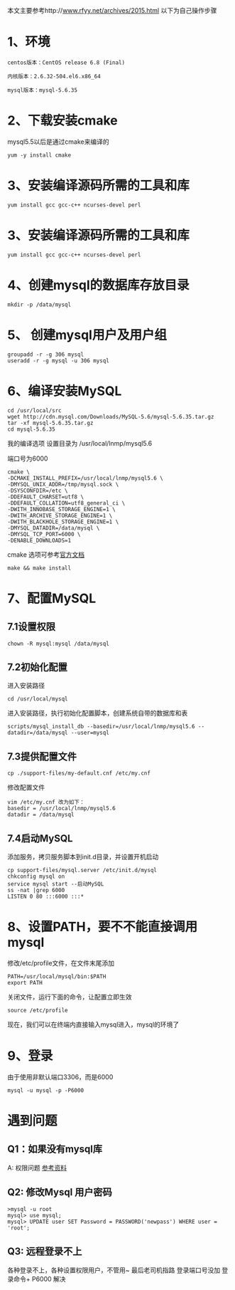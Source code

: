 本文主要参考http://www.rfyy.net/archives/2015.html
以下为自己操作步骤

# 1、环境

```
centos版本：CentOS release 6.8 (Final)  

内核版本：2.6.32-504.el6.x86_64

mysql版本：mysql-5.6.35
```

# 2、下载安装cmake 
mysql5.5以后是通过cmake来编译的

```
yum -y install cmake
```

# 3、安装编译源码所需的工具和库


```
yum install gcc gcc-c++ ncurses-devel perl

```

# 3、安装编译源码所需的工具和库
```
yum install gcc gcc-c++ ncurses-devel perl
```

# 4、创建mysql的数据库存放目录

```
mkdir -p /data/mysql
```

# 5、 创建mysql用户及用户组
```
groupadd -r -g 306 mysql
useradd -r -g mysql -u 306 mysql
```

# 6、编译安装MySQL
```
cd /usr/local/src
wget http://cdn.mysql.com/Downloads/MySQL-5.6/mysql-5.6.35.tar.gz
tar -xf mysql-5.6.35.tar.gz
cd mysql-5.6.35
```

我的编译选项
设置目录为 /usr/local/lnmp/mysql5.6

端口号为6000

```
cmake \
-DCMAKE_INSTALL_PREFIX=/usr/local/lnmp/mysql5.6 \
-DMYSQL_UNIX_ADDR=/tmp/mysql.sock \
-DSYSCONFDIR=/etc \
-DDEFAULT_CHARSET=utf8 \
-DDEFAULT_COLLATION=utf8_general_ci \
-DWITH_INNOBASE_STORAGE_ENGINE=1 \
-DWITH_ARCHIVE_STORAGE_ENGINE=1 \
-DWITH_BLACKHOLE_STORAGE_ENGINE=1 \
-DMYSQL_DATADIR=/data/mysql \
-DMYSQL_TCP_PORT=6000 \
-DENABLE_DOWNLOADS=1
```
cmake 选项可参考[官方文档](https://dev.mysql.com/doc/refman/5.5/en/source-configuration-options.html)
```
make && make install
```

# 7、配置MySQL

## 7.1设置权限
```
chown -R mysql:mysql /data/mysql
```

## 7.2初始化配置
进入安装路径
```
cd /usr/local/mysql
```
进入安装路径，执行初始化配置脚本，创建系统自带的数据库和表

```
scripts/mysql_install_db --basedir=/usr/local/lnmp/mysql5.6 --datadir=/data/mysql --user=mysql
```

## 7.3提供配置文件
```
cp ./support-files/my-default.cnf /etc/my.cnf
```

修改配置文件

```
vim /etc/my.cnf 改为如下：
basedir = /usr/local/lnmp/mysql5.6
datadir = /data/mysql
```
## 7.4启动MySQL
添加服务，拷贝服务脚本到init.d目录，并设置开机启动
```
cp support-files/mysql.server /etc/init.d/mysql
chkconfig mysql on
service mysql start --启动MySQL
ss -nat |grep 6000
LISTEN 0 80 :::6000 :::*
```

# 8、设置PATH，要不不能直接调用mysql

修改/etc/profile文件，在文件末尾添加
```
PATH=/usr/local/mysql/bin:$PATH
export PATH
```
关闭文件，运行下面的命令，让配置立即生效
```
source /etc/profile
```
现在，我们可以在终端内直接输入mysql进入，mysql的环境了

# 9、登录
由于使用非默认端口3306，而是6000
```
mysql -u mysql -p -P6000
```

# 遇到问题

## Q1：如果没有mysql库
A:
权限问题 [参考资料](http://blog.csdn.net/liuyifeng1920/article/details/49818851)

##  Q2: 修改Mysql 用户密码
```
>mysql -u root
mysql> use mysql;
mysql> UPDATE user SET Password = PASSWORD('newpass') WHERE user = 'root';
```

## Q3: 远程登录不上
各种登录不上，各种设置权限用户，不管用~ 最后老司机指路 登录端口号没加
登录命令+ P6000 解决


